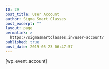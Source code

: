 ```yaml
---
ID: 29
post_title: User Account
author: Sigma Smart Classes
post_excerpt: ""
layout: page
permalink: >
  https://sigmasmartclasses.in/user-account/
published: true
post_date: 2019-05-23 06:47:57
---
```

[wp_event_account]